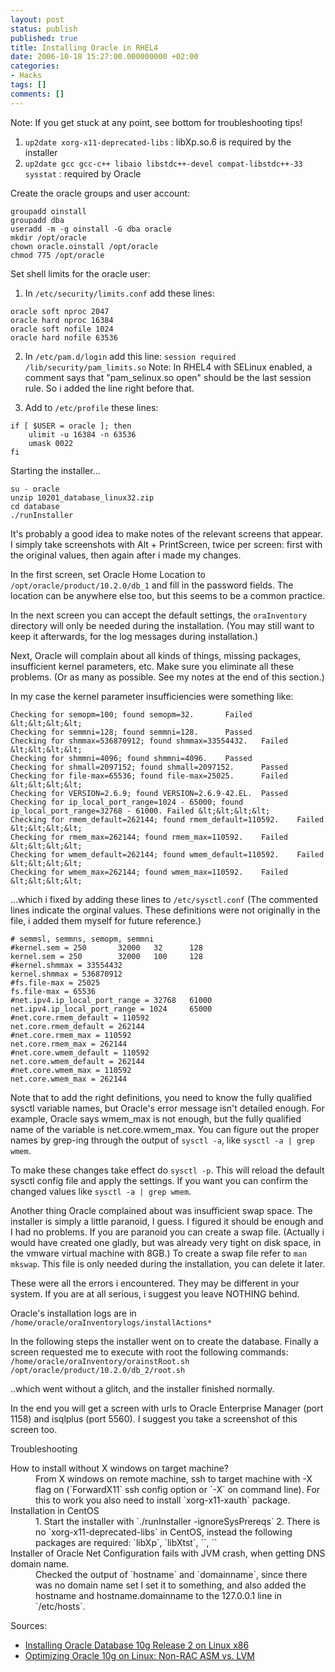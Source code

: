 ```yaml
---
layout: post
status: publish
published: true
title: Installing Oracle in RHEL4
date: 2006-10-18 15:27:00.000000000 +02:00
categories:
- Hacks
tags: []
comments: []
---
```

Note: If you get stuck at any point, see bottom for troubleshooting tips!

1. `up2date xorg-x11-deprecated-libs` : libXp.so.6 is required by the installer
2. `up2date gcc gcc-c++ libaio libstdc++-devel compat-libstdc++-33 sysstat` : required by Oracle

Create the oracle groups and user account:


```
groupadd oinstall
groupadd dba
useradd -m -g oinstall -G dba oracle
mkdir /opt/oracle
chown oracle.oinstall /opt/oracle
chmod 775 /opt/oracle
```


Set shell limits for the oracle user:

1. In `/etc/security/limits.conf` add these lines:

```
oracle soft nproc 2047
oracle hard nproc 16384
oracle soft nofile 1024
oracle hard nofile 63536
```

2. In `/etc/pam.d/login` add this line: `session required /lib/security/pam_limits.so`
Note: In RHEL4 with SELinux enabled, a comment says that "pam_selinux.so open" should be the last session rule. So i added the line right before that. 

3. Add to `/etc/profile` these lines:

```
if [ $USER = oracle ]; then
    ulimit -u 16384 -n 63536
    umask 0022
fi
```


Starting the installer... 


```
su - oracle
unzip 10201_database_linux32.zip
cd database
./runInstaller
```


It's probably a good idea to make notes of the relevant screens that appear. I simply take screenshots with Alt + PrintScreen, twice per screen: first with the original values, then again after i made my changes. 

In the first screen, set Oracle Home Location to `/opt/oracle/product/10.2.0/db_1` and fill in the password fields. The location can be anywhere else too, but this seems to be a common practice.

In the next screen you can accept the default settings, the `oraInventory` directory will only be needed during the installation. (You may still want to keep it afterwards, for the log messages during installation.)

Next, Oracle will complain about all kinds of things, missing packages, insufficient kernel parameters, etc. Make sure you eliminate all these problems. (Or as many as possible. See my notes at the end of this section.)

In my case the kernel parameter insufficiencies were something like:

```
Checking for semopm=100; found semopm=32.       Failed &lt;&lt;&lt;&lt;
Checking for semmni=128; found semmni=128.      Passed
Checking for shmmax=536870912; found shmmax=33554432.   Failed &lt;&lt;&lt;&lt;
Checking for shmmni=4096; found shmmni=4096.    Passed
Checking for shmall=2097152; found shmall=2097152.      Passed
Checking for file-max=65536; found file-max=25025.      Failed &lt;&lt;&lt;&lt;
Checking for VERSION=2.6.9; found VERSION=2.6.9-42.EL.  Passed
Checking for ip_local_port_range=1024 - 65000; found ip_local_port_range=32768 - 61000. Failed &lt;&lt;&lt;&lt;
Checking for rmem_default=262144; found rmem_default=110592.    Failed &lt;&lt;&lt;&lt;
Checking for rmem_max=262144; found rmem_max=110592.    Failed &lt;&lt;&lt;&lt;
Checking for wmem_default=262144; found wmem_default=110592.    Failed &lt;&lt;&lt;&lt;
Checking for wmem_max=262144; found wmem_max=110592.    Failed &lt;&lt;&lt;&lt;
```


...which i fixed by adding these lines to `/etc/sysctl.conf`
(The commented lines indicate the orginal values. These definitions were not originally in the file, i added them myself for future reference.)

```
# semmsl, semmns, semopm, semmni
#kernel.sem = 250       32000   32      128
kernel.sem = 250        32000   100     128
#kernel.shmmax = 33554432
kernel.shmmax = 536870912
#fs.file-max = 25025
fs.file-max = 65536
#net.ipv4.ip_local_port_range = 32768   61000
net.ipv4.ip_local_port_range = 1024     65000
#net.core.rmem_default = 110592
net.core.rmem_default = 262144
#net.core.rmem_max = 110592
net.core.rmem_max = 262144
#net.core.wmem_default = 110592
net.core.wmem_default = 262144
#net.core.wmem_max = 110592
net.core.wmem_max = 262144
```


Note that to add the right definitions, you need to know the fully qualified sysctl variable names, but Oracle's error message isn't detailed enough. For example, Oracle says wmem_max is not enough, but the fully qualified name of the variable is net.core.wmem_max. You can figure out the proper names by grep-ing through the output of `sysctl -a`, like `sysctl -a | grep wmem`.

To make these changes take effect do `sysctl -p`. This will reload the default sysctl config file and apply the settings. If you want you can confirm the changed values like `sysctl -a | grep wmem`.

Another thing Oracle complained about was insufficient swap space. The installer is simply a little paranoid, I guess. I figured it should be enough and I had no problems. If you are paranoid you can create a swap file. (Actually i would have created one gladly, but was already very tight on disk space, in the vmware virtual machine with 8GB.) To create a swap file refer to `man mkswap`. This file is only needed during the installation, you can delete it later.

These were all the errors i encountered. They may be different in your system. If you are at all serious, i suggest you leave NOTHING behind. 

Oracle's installation logs are in `/home/oracle/oraInventorylogs/installActions*`

In the following steps the installer went on to create the database. Finally a screen requested me to execute with root the following commands:
`/home/oracle/oraInventory/orainstRoot.sh`
`/opt/oracle/product/10.2.0/db_2/root.sh`

..which went without a glitch, and the installer finished normally.

In the end you will get a screen with urls to Oracle Enterprise Manager (port 1158) and isqlplus (port 5560). I suggest you take a screenshot of this screen too.

Troubleshooting

<dl>
<dt>How to install without X windows on target machine?</dt>
<dd>From X windows on remote machine, ssh to target machine with -X flag on (`ForwardX11` ssh config option or `-X` on command line). For this to work you also need to install `xorg-x11-xauth` package.</dd>
<dt>Installation in CentOS</dt>
<dd>1. Start the installer with `./runInstaller -ignoreSysPrereqs`
2. There is no `xorg-x11-deprecated-libs` in CentOS, instead the following packages are required: `libXp`, `libXtst`, ``, ``
</dd>
<dt>Installer of Oracle Net Configuration fails with JVM crash, when getting DNS domain name.</dt>
<dd>Checked the output of `hostname` and `domainname`, since there was no domain name set I set it to something, and also added the hostname and hostname.domainname to the 127.0.0.1 line in `/etc/hosts`.</dd>
</dl>

Sources:
<ul>
<li><a href="http://www.oracle.com/technology/pub/articles/smiley_10gdb_install.html">Installing Oracle Database 10g Release 2 on Linux x86</a></li>
<li><a href="http://www.linuxjournal.com/article/8539">Optimizing Oracle 10g on Linux: Non-RAC ASM vs. LVM</a></li>
</ul>

